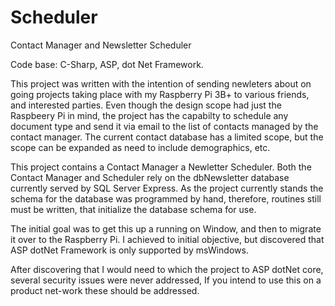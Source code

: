 # Scheduler
Contact Manager and Newsletter Scheduler

Code base: C-Sharp, ASP, dot Net Framework.

This project was written with the intention of sending newleters about on going projects taking place with my Raspberry Pi 3B+ to various friends, and interested parties. Even though the design scope had just the Raspbeery Pi in mind, the project has the capabilty to schedule any document type and send it via email to the list of contacts managed by the contact manager. The current contact database has a limited scope, but the scope can be expanded as need to include demographics, etc. 

This project contains a Contact Manager a Newletter Scheduler. Both the Contact Manager and Scheduler rely on the dbNewsletter database currently served by SQL Server Express. As the project currently stands the schema for the database was programmed by hand, therefore, routines still must be written, that initialize the database schema for use.

The initial goal was to get this up a running on Window, and then to migrate it over to the Raspberry Pi. I achieved to initial objective, but discovered that ASP dotNet Framework is only supported by msWindows.

After discovering that I would need to which the project to ASP dotNet core, several security issues were never addressed, If you intend to use this on a product net-work these should be addressed. 
